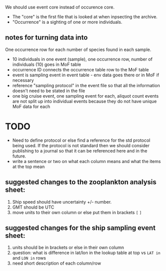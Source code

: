 We should use event core instead of occurence core.

* The "core" is the first file that is looked at when inpsecting the archive.
* "Occurrence" is a sighting of one or more individuals.

## notes for turning data into 
One occurrence row for each number of species found in each sample.
* 10 individuals in one event (sample), one occurrence row, number of individuals (10) goes in MoF table
* occurrence ID connects the occurrence table row to the MoF table
* event is sampling event in event table - env data goes there or in MoF if necessary
* reference "sampling protocol" in the event file so that all the information doesn't need to be stated in the file
* one big cruise event, one sampling event for each, aliquot count events are not split up into individual events because they do not have unique MoF data for each 

# TODO
* Need to define protocol or else find a reference for the std protocol being used. 
If the protocol is not standard then we should consider publishing to a journal so that it can be referenced here and in the future.
* write a sentence or two on what each column means and what the items at the top mean

## suggested changes to the zooplankton analysis sheet:
1. Ship speed should have uncertainty +/- number.
2. GMT should be UTC
3. move units to their own column or else put them in brackets `[` `]`

## suggested changes for the ship sampling event sheet:
1. units should be in brackets or else in their own column
2. question: what is difference in lat/lon in the lookup table at top vs `LAT in` and `LON in` rows
3. need short description of each column/row 
